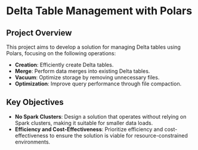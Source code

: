 # Delta Table Management with Polars
## Project Overview

This project aims to develop a solution for managing Delta tables using Polars, focusing on the following operations:
- **Creation**: Efficiently create Delta tables.
- **Merge**: Perform data merges into existing Delta tables.
- **Vacuum**: Optimize storage by removing unnecessary files.
- **Optimization**: Improve query performance through file compaction.

## Key Objectives

- **No Spark Clusters**: Design a solution that operates without relying on Spark clusters, making it suitable for smaller data loads.
- **Efficiency and Cost-Effectiveness**: Prioritize efficiency and cost-effectiveness to ensure the solution is viable for resource-constrained environments.